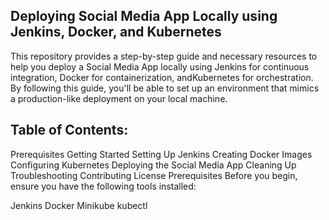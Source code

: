 ## Deploying Social Media App Locally using Jenkins, Docker, and Kubernetes

This repository provides a step-by-step guide and necessary resources to help you deploy a Social Media App locally using Jenkins for continuous integration, Docker for containerization, andKubernetes for orchestration. By following this guide, you'll be able to set up an environment that mimics a production-like deployment on your local machine.

## Table of Contents:

Prerequisites
Getting Started
Setting Up Jenkins
Creating Docker Images
Configuring Kubernetes
Deploying the Social Media App
Cleaning Up
Troubleshooting
Contributing
License
Prerequisites
Before you begin, ensure you have the following tools installed:

Jenkins
Docker
Minikube
kubectl
